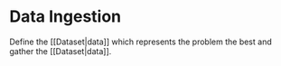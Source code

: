 # Data Ingestion
Define the [[Dataset|data]] which represents the problem the best and gather the [[Dataset|data]].
